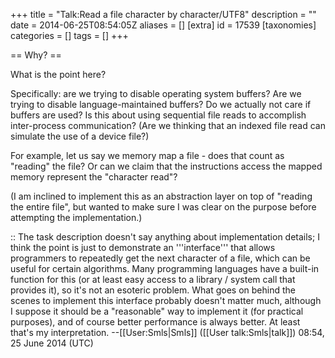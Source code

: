 +++
title = "Talk:Read a file character by character/UTF8"
description = ""
date = 2014-06-25T08:54:05Z
aliases = []
[extra]
id = 17539
[taxonomies]
categories = []
tags = []
+++

== Why? ==

What is the point here?

Specifically: are we trying to disable operating system buffers? Are we trying to disable language-maintained buffers? Do we actually not care if buffers are used? Is this about using sequential file reads to accomplish inter-process communication? (Are we thinking that an indexed file read can simulate the use of a device file?)

For example, let us say we memory map a file - does that count as "reading" the file? Or can we claim that the instructions access the mapped memory represent the "character read"?

(I am inclined to implement this as an abstraction layer on top of "reading the entire file", but wanted to make sure I was clear on the purpose before attempting the implementation.)

:: The task description doesn't say anything about implementation details; I think the point is just to demonstrate an '''interface''' that allows programmers to repeatedly get the next character of a file, which can be useful for certain algorithms. Many programming languages have a built-in function for this (or at least easy access to a library / system call that provides it), so it's not an esoteric problem. What goes on behind the scenes to implement this interface probably doesn't matter much, although I suppose it should be a "reasonable" way to implement it (for practical purposes), and of course better performance is always better. At least that's my interpretation. --[[User:Smls|Smls]] ([[User talk:Smls|talk]]) 08:54, 25 June 2014 (UTC)
